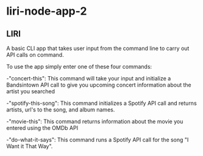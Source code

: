 # liri-node-app-2


LIRI
-
A basic CLI app that takes user input from the command line to carry out API calls on command.

To use the app simply enter one of these four commands:

-"concert-this":
This command will take your input and initialize a Bandsintown API call to give you upcoming concert information about the artist you searched
  

-"spotify-this-song": This command initializes a Spotify API call and returns artists, url's to the song, and album names. 

-"movie-this": This command returns information about the movie you entered using the OMDb API

-"do-what-it-says": This command runs a Spotify API call for the song "I Want it That Way".
